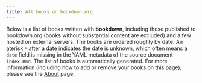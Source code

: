 ```yaml
---
title: All books on bookdown.org
---
```


Below is a list of books written with **bookdown**, including those published to bookdown.org (books without substantial content are excluded) and a few hosted on external servers. The books are ordered roughly by date. An aterisk `*` after a date indicates the date is unknown, which often means a `date` field is missing in the YAML metadata of the source document `index.Rmd`. The list of books is automatically generated. For more information (including how to add or remove your books on this page), please see the [About](/about/) page.
